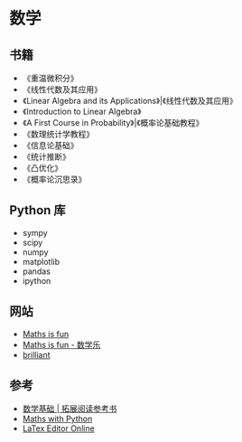 # 数学

## 书籍

* 《重温微积分》
* 《线性代数及其应用》
* 《Linear Algebra and its Applications》|《线性代数及其应用》
* 《Introduction to Linear Algebra》
* 《A First Course in Probability》|《概率论基础教程》
* 《数理统计学教程》
* 《信息论基础》
* 《统计推断》
* 《凸优化》
* 《概率论沉思录》

## Python 库

* sympy
* scipy
* numpy
* matplotlib
* pandas
* ipython

## 网站

* [Maths is fun](https://www.mathsisfun.com/)
* [Maths is fun - 数学乐](https://www.shuxuele.com/)
* [brilliant](https://brilliant.org/)

## 参考

* [数学基础 | 拓展阅读参考书](https://time.geekbang.org/column/article/1807)
* [Maths with Python](https://github.com/IanHawke/maths-with-python)
* [LaTex Editor Online](https://www.codecogs.com/latex/eqneditor.php)